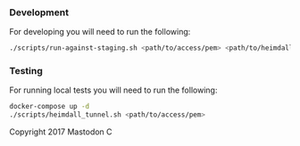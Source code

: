 ### Development

For developing you will need to run the following:

``` bash
./scripts/run-against-staging.sh <path/to/access/pem> <path/to/heimdall/pubkey>
```

### Testing

For running local tests you will need to run the following:

``` bash
docker-compose up -d
./scripts/heimdall_tunnel.sh <path/to/access/pem>
```

Copyright 2017 Mastodon C

